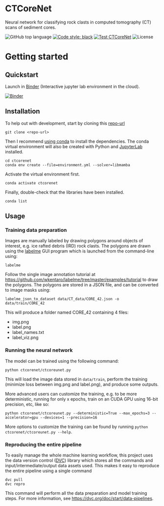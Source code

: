 # CTCoreNet

Neural network for classifying rock clasts in computed tomography (CT) scans of sediment cores.

![GitHub top language](https://img.shields.io/github/languages/top/weiji14/ctcorenet.svg)
[![Code style: black](https://img.shields.io/badge/code%20style-black-000000.svg)](https://github.com/ambv/black)
[![Test CTCoreNet](https://github.com/weiji14/ctcorenet/actions/workflows/python-app.yml/badge.svg)](https://github.com/weiji14/ctcorenet/actions/workflows/python-app.yml)
![License](https://img.shields.io/github/license/weiji14/ctcorenet)

# Getting started

## Quickstart

Launch in [Binder](https://mybinder.readthedocs.io/en/latest/index.html) (Interactive jupyter lab environment in the cloud).

[![Binder](https://mybinder.org/badge_logo.svg)](https://mybinder.org/v2/gh/weiji14/ctcorenet/main)

## Installation

To help out with development, start by cloning this [repo-url](/../../)

    git clone <repo-url>

Then I recommend
[using conda](https://docs.conda.io/projects/conda/en/latest/user-guide/install/index.html)
to install the dependencies. The conda virtual environment will also be created with
Python and [JupyterLab](https://github.com/jupyterlab/jupyterlab) installed.

    cd ctcorenet
    conda env create --file=environment.yml --solver=libmamba

Activate the virtual environment first.

    conda activate ctcorenet

Finally, double-check that the libraries have been installed.

    conda list

## Usage

### Training data preparation

Images are manually labeled by drawing polygons around objects of interest,
e.g. ice rafted debris (IRD) rock clasts. The polygons are drawn using the
[labelme](https://github.com/wkentaro/labelme) GUI program which is launched
from the command-line using:

    labelme

Follow the single image annotation tutorial at
https://github.com/wkentaro/labelme/tree/master/examples/tutorial to draw the
polygons. The polygons are stored in a JSON file, and can be converted to image
masks using:

    labelme_json_to_dataset data/CT_data/CORE_42.json -o data/train/CORE_42

This will produce a folder named CORE_42 containing 4 files:

- img.png
- label.png
- label_names.txt
- label_viz.png

### Running the neural network

The model can be trained using the following command:

    python ctcorenet/ctcoreunet.py

This will load the image data stored in `data/train`, perform the training
(minimize loss between img.png and label.png), and produce some outputs.

More advanced users can customize the training, e.g. to be more deterministic,
running for only x epochs, train on an CUDA GPU using 16-bit precision, etc, like so:

    python ctcorenet/ctcoreunet.py --deterministic=True --max_epochs=3 --accelerator=gpu --devices=1 --precision=16

More options to customize the training can be found by running
`python ctcorenet/ctcoreunet.py --help`.

### Reproducing the entire pipeline

To easily manage the whole machine learning workflow, this project uses the
data version control ([DVC](https://github.com/iterative/dvc/)) library which
stores all the commands and input/intermediate/output data assets used. This
makes it easy to reproduce the entire pipeline using a single command

    dvc pull
    dvc repro

This command will perform all the data preparation and model training steps.
For more information, see https://dvc.org/doc/start/data-pipelines.
